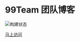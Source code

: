 # 99Team 团队博客

![构建状态](https://api.travis-ci.org/99team/99team.github.io.svg)

[马上访问](http://99team.github.io)

